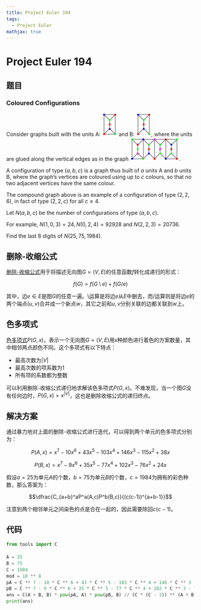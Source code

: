 ```yaml
---
title: Project Euler 194
tags:
  - Project Euler
mathjax: true
---
```

<escape><!-- more --></escape>
    

# Project Euler 194
## 题目
### Coloured Configurations

Consider graphs built with the units A: ![](../images/p194_GraphA.png) and B: ![](../images/p194_GraphB.png), where the units are glued along the vertical edges as in the graph ![](../images/p194_Fig.png).

A configuration of type $(a,b,c)$ is a graph thus built of $a$ units A and $b$ units B, where the graph’s vertices are coloured using up to $c$ colours, so that no two adjacent vertices have the same colour.

The compound graph above is an example of a configuration of type $(2,2,6)$, in fact of type $(2,2,c)$ for all $c \ge 4$.

Let $N(a,b,c)$ be the number of configurations of type $(a,b,c)$.

For example, $N(1,0,3) = 24, N(0,2,4) = 92928$ and $N(2,2,3) = 20736$.

Find the last $8$ digits of $N(25,75,1984)$.

## 删除-收缩公式

[删除-收缩公式](https://en.wikipedia.org/wiki/Deletion%E2%80%93contraction_formula)用于将描述无向图$G=(V,E)$的任意函数$f$转化成递归的形式：

$$f(G)=f(G\setminus e)+f(G/e)$$

其中，边$e\in E$是图$G$的任意一遍。$\setminus$运算是将边$e$从$E$中删去，而$/$运算则是将边$e$的两个端点$(u,v)$合并成一个新点$w$，其它之前和$u,v$分别关联的边都关联到$w$上。

## 色多项式

[色多项式](https://en.wikipedia.org/wiki/Chromatic_polynomial)$P(G,x)$，表示一个无向图$G=(V,E)$用$x$种颜色进行着色的方案数量，其中相邻两点颜色不同。这个多项式有以下特点：

- 最高次数为$|V|$ 
- 最高次数的项系数为$1$
- 所有项的系数都为整数

可以利用删除-收缩公式递归地求解该色多项式$P(G,x)$。不难发现，当一个图$G$没有任何边时，$P(G,x)=x^{|V|}$，这也是删除收缩公式的递归终点。


## 解决方案

通过暴力地对上面的删除-收缩公式进行迭代，可以得到两个单元的色多项式分别为：

$$P(A,x)=x^7-10x^6+ 43 x^5-103 x^4+146x^3-115x^2+38x$$

$$P(B,x)=x^7-9x^6+ 35 x^5-77 x^4+102x^3-76x^2+24x$$

假设$a=25$为单元$A$的个数，$b=75$为单元$B$的个数，$c=1984$为拥有的彩色种数，那么答案为：

$$\dfrac{C_{a+b}^aP^a(A,c)P^b(B,c)}{(c(c-1))^{a+b-1}}$$

注意到两个相邻单元之间染色的点是合在一起的，因此需要除回$c(c-1)$。
## 代码
```py
from tools import C

A = 25
B = 75
C = 1984
mod = 10 ** 8
pA = C ** 7 - 10 * C ** 6 + 43 * C ** 5 - 103 * C ** 4 + 146 * C ** 3 - 115 * C ** 2 + 38 * C
pB = C ** 7 - 9 * C ** 6 + 35 * C ** 5 - 77 * C ** 4 + 102 * C ** 3 - 76 * C ** 2 + 24 * C
ans = C(A + B, B) * pow(pA, A) * pow(pB, B) // (C * (C - 1)) ** (A + B - 1) % mod
print(ans)

```

